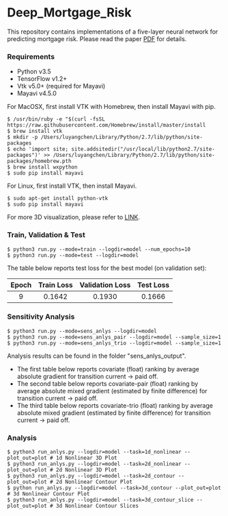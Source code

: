 # Deep_Mortgage_Risk

This repository contains implementations of a five-layer neural network for predicting mortgage risk. Please read the paper [PDF](https://papers.ssrn.com/sol3/papers.cfm?abstract_id=2799443) for details. 

### Requirements
  * Python v3.5
  * TensorFlow v1.2+
  * Vtk v5.0+ (required for Mayavi)
  * Mayavi v4.5.0
  
For MacOSX, first install VTK with Homebrew, then install Mayavi with pip. 
```
$ /usr/bin/ruby -e "$(curl -fsSL https://raw.githubusercontent.com/Homebrew/install/master/install
$ brew install vtk
$ mkdir -p /Users/luyangchen/Library/Python/2.7/lib/python/site-packages
$ echo 'import site; site.addsitedir("/usr/local/lib/python2.7/site-packages")' >> /Users/luyangchen/Library/Python/2.7/lib/python/site-packages/homebrew.pth
$ brew install wxpython
$ sudo pip install mayavi
```
For Linux, first install VTK, then install Mayavi. 
```
$ sudo apt-get install python-vtk
$ sudo pip install mayavi
```
For more 3D visualization, please refer to [LINK](http://www.sethanil.com/python-for-reseach/5). 

### Train, Validation & Test
```
$ python3 run.py --mode=train --logdir=model --num_epochs=10
$ python3 run.py --mode=test --logdir=model
```
The table below reports test loss for the best model (on validation set):

| Epoch | Train Loss | Validation Loss | Test Loss |
|:-----:|:----------:|:---------------:|:---------:|
| 9     | 0.1642     | 0.1930          | 0.1666    |

### Sensitivity Analysis
```
$ python3 run.py --mode=sens_anlys --logdir=model
$ python3 run.py --mode=sens_anlys_pair --logdir=model --sample_size=1
$ python3 run.py --mode=sens_anlys_trio --logdir=model --sample_size=1
```
Analysis results can be found in the folder "sens_anlys_output". 

  * The first table below reports covariate (float) ranking by average absolute gradient for transition current -> paid off. 
  * The second table below reports covariate-pair (float) ranking by average absolute mixed gradient (estimated by finite difference) for transition current -> paid off. 
  * The third table below reports covariate-trio (float) ranking by average absolute mixed gradient (estimated by finite difference) for transition current -> paid off. 

### Analysis
```
$ python3 run_anlys.py --logdir=model --task=1d_nonlinear --plot_out=plot # 1d Nonlinear 3D Plot
$ python3 run_anlys.py --logdir=model --task=2d_nonlinear --plot_out=plot # 2d Nonlinear 3D Plot
$ python3 run_anlys.py --logdir=model --task=2d_contour --plot_out=plot # 2d Nonlinear Contour Plot
$ python run_anlys.py --logdir=model --task=3d_contour --plot_out=plot # 3d Nonlinear Contour Plot
$ python3 run_anlys.py --logdir=model --task=3d_contour_slice --plot_out=plot # 3d Nonlinear Contour Slices
```
